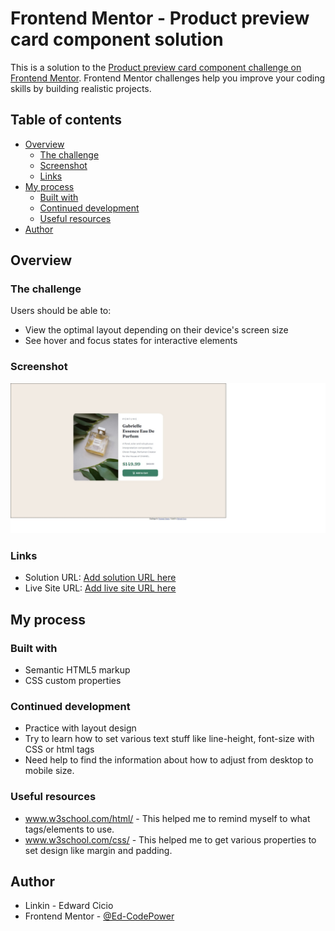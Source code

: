 # Frontend Mentor - Product preview card component solution

This is a solution to the [Product preview card component challenge on Frontend Mentor](https://www.frontendmentor.io/challenges/product-preview-card-component-GO7UmttRfa). Frontend Mentor challenges help you improve your coding skills by building realistic projects. 

## Table of contents

- [Overview](#overview)
  - [The challenge](#the-challenge)
  - [Screenshot](#screenshot)
  - [Links](#links)
- [My process](#my-process)
  - [Built with](#built-with)
  - [Continued development](#continued-development)
  - [Useful resources](#useful-resources)
- [Author](#author)

## Overview

### The challenge

Users should be able to:

- View the optimal layout depending on their device's screen size
- See hover and focus states for interactive elements

### Screenshot

![](./screenshot.jpg)

### Links

- Solution URL: [Add solution URL here](https://your-solution-url.com)
- Live Site URL: [Add live site URL here](https://your-live-site-url.com)

## My process

### Built with

- Semantic HTML5 markup
- CSS custom properties

### Continued development

- Practice with layout design
- Try to learn how to set various text stuff like line-height, font-size with CSS or html tags
- Need help to find the information about how to adjust from desktop to mobile size.

### Useful resources

- www.w3school.com/html/ - This helped me to remind myself to what tags/elements to use.
- www.w3school.com/css/  - This helped me to get various properties to set design like margin and padding.

## Author

- Linkin - Edward Cicio
- Frontend Mentor - [@Ed-CodePower](https://www.frontendmentor.io/profile/Ed-CodePower)
